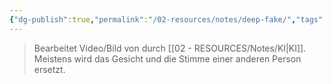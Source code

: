 ```yaml
---
{"dg-publish":true,"permalink":"/02-resources/notes/deep-fake/","tags":["AI","GFN/prüfungsrelevant/AP1/vorbereitung"],"noteIcon":"","updated":"2025-08-26T16:35:03.000+02:00"}
---
```


>Bearbeitet Video/Bild von durch [[02 - RESOURCES/Notes/KI\|KI]]. Meistens wird das Gesicht und die Stimme einer anderen Person ersetzt.